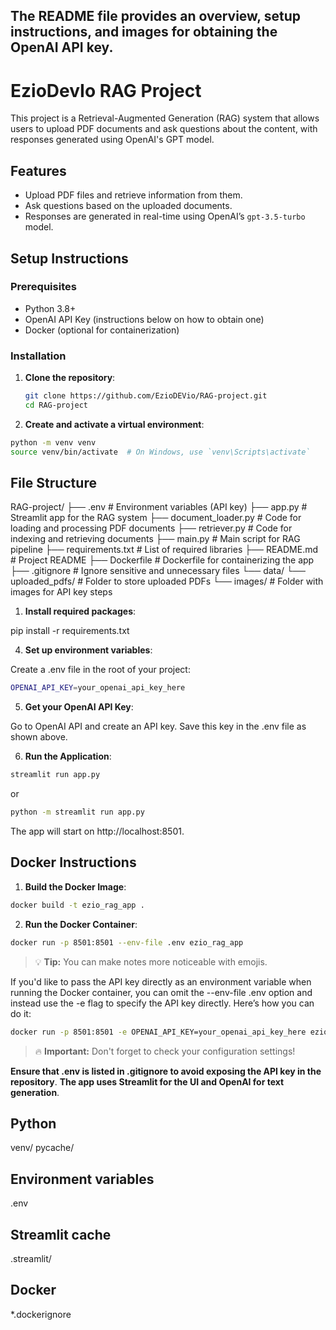## The README file provides an overview, setup instructions, and images for obtaining the OpenAI API key.

# EzioDevIo RAG Project

This project is a Retrieval-Augmented Generation (RAG) system that allows users to upload PDF documents and ask questions about the content, with responses generated using OpenAI's GPT model.

## Features

- Upload PDF files and retrieve information from them.
- Ask questions based on the uploaded documents.
- Responses are generated in real-time using OpenAI’s `gpt-3.5-turbo` model.

## Setup Instructions

### Prerequisites

- Python 3.8+
- OpenAI API Key (instructions below on how to obtain one)
- Docker (optional for containerization)

### Installation

1. **Clone the repository**:
   ```bash
   git clone https://github.com/EzioDEVio/RAG-project.git
   cd RAG-project

2. **Create and activate a virtual environment**:

```bash
python -m venv venv
source venv/bin/activate  # On Windows, use `venv\Scripts\activate`
```
## File Structure


RAG-project/
├── .env                   # Environment variables (API key)
├── app.py                 # Streamlit app for the RAG system
├── document_loader.py     # Code for loading and processing PDF documents
├── retriever.py           # Code for indexing and retrieving documents
├── main.py                # Main script for RAG pipeline
├── requirements.txt       # List of required libraries
├── README.md              # Project README
├── Dockerfile             # Dockerfile for containerizing the app
├── .gitignore             # Ignore sensitive and unnecessary files
└── data/
    └── uploaded_pdfs/     # Folder to store uploaded PDFs
└── images/                # Folder with images for API key steps


1. **Install required packages**:

pip install -r requirements.txt


4. **Set up environment variables**:

Create a .env file in the root of your project:
```bash
OPENAI_API_KEY=your_openai_api_key_here
```

5. **Get your OpenAI API Key**:

Go to OpenAI API and create an API key.
Save this key in the .env file as shown above.

6. **Run the Application**:

```bash
streamlit run app.py
```
or 
```bash
python -m streamlit run app.py
```

The app will start on http://localhost:8501.

## Docker Instructions
1. **Build the Docker Image**:

```bash
docker build -t ezio_rag_app .
```
2. **Run the Docker Container**:

```bash
docker run -p 8501:8501 --env-file .env ezio_rag_app
```
> 💡 **Tip:** You can make notes more noticeable with emojis.

If you'd like to pass the API key directly as an environment variable when running the Docker container, you can omit the --env-file .env option and instead use the -e flag to specify the API key directly. Here’s how you can do it:

```bash
docker run -p 8501:8501 -e OPENAI_API_KEY=your_openai_api_key_here ezio_rag_app
```


> 🔥 **Important:** Don't forget to check your configuration settings!

**Ensure that .env is listed in .gitignore to avoid exposing the API key in the repository**.
**The app uses Streamlit for the UI and OpenAI for text generation**.


## Python
venv/ pycache/

## Environment variables
.env

## Streamlit cache
.streamlit/

## Docker
*.dockerignore


